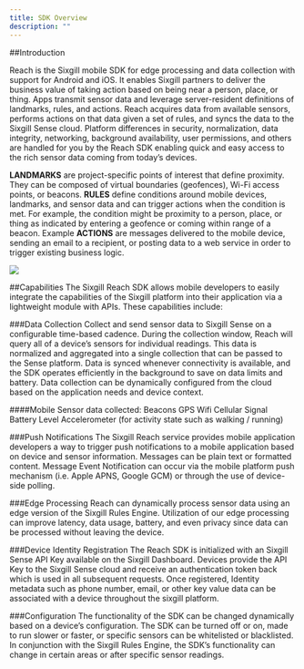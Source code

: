 ```yaml
---
title: SDK Overview
description: ""
---
```


##Introduction

Reach is the Sixgill mobile SDK for edge processing and data collection with support for Android and iOS. It enables Sixgill partners to deliver the business value of taking action based on being near a person, place, or thing. Apps transmit sensor data and leverage server-resident definitions of landmarks, rules, and actions.  Reach acquires data from available sensors, performs actions on that data given a set of rules, and syncs the data to the Sixgill Sense cloud.  Platform differences in security, normalization, data integrity, networking, background availability, user permissions, and others are handled for you by the Reach SDK enabling quick and easy access to the rich sensor data coming from today’s devices.

**LANDMARKS** are project-specific points of interest that define proximity. They can be composed of virtual boundaries (geofences), Wi-Fi access points, or beacons. **RULES** define conditions around mobile devices, landmarks, and sensor data and can trigger actions when the condition is met. For example, the condition might be proximity to a person, place, or thing as indicated by entering a geofence or coming within range of a beacon. Example **ACTIONS** are messages delivered to the mobile device, sending an email to a recipient, or posting data to a web service in order to trigger existing business logic. 

![](/images/sdk_diagram.jpeg)

##Capabilities
The Sixgill Reach SDK allows mobile developers to easily integrate the capabilities of the Sixgill platform into their application via a lightweight module with APIs. These capabilities include:

###Data Collection
Collect and send sensor data to Sixgill Sense on a configurable time-based cadence.  During the collection window, Reach will query all of a device’s sensors for individual readings. This data is normalized and aggregated into a single collection that can be passed to the Sense platform. Data is synced whenever connectivity is available, and the SDK operates efficiently in the background to save on data limits and battery. Data collection can be dynamically configured from the cloud based on the application needs and device context.

####Mobile Sensor data collected:
Beacons
GPS
Wifi
Cellular Signal
Battery Level
Accelerometer (for activity state such as walking / running)

###Push Notifications
The Sixgill Reach service provides mobile application developers a way to trigger push notifications to a mobile application based on device and sensor information. Messages can be plain text or formatted content. Message Event Notification can occur via the mobile platform push mechanism (i.e. Apple APNS, Google GCM) or through the use of device-side polling.

###Edge Processing
Reach can dynamically process sensor data using an edge version of the Sixgill Rules Engine.  Utilization of our edge processing can improve latency, data usage, battery, and even privacy since data can be processed without leaving the device.   

###Device Identity Registration
The Reach SDK is initialized with an Sixgill Sense API Key available on the Sixgill Dashboard.  Devices provide the API Key to the Sixgill Sense cloud and receive an authentication token back which is used in all subsequent requests.  Once registered, Identity metadata such as phone number, email, or other key value data can be associated with a device throughout the sixgill platform. 

###Configuration
The functionality of the SDK can be changed dynamically based on a device’s configuration.  The SDK can be turned off or on, made to run slower or faster, or specific sensors can be whitelisted or blacklisted.  In conjunction with the Sixgill Rules Engine, the SDK’s functionality can change in certain areas or after specific sensor readings. 

